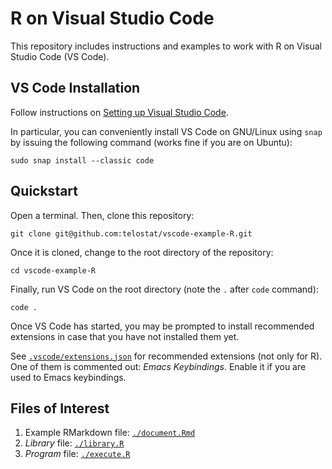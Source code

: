 # R on Visual Studio Code

This repository includes instructions and examples to work with R on Visual
Studio Code (VS Code).

## VS Code Installation

Follow instructions on [Setting up Visual Studio
Code](https://code.visualstudio.com/docs/setup/setup-overview).

In particular, you can conveniently install VS Code on GNU/Linux using
`snap` by issuing the following command (works fine if you are on
Ubuntu):

```
sudo snap install --classic code
```

## Quickstart

Open a terminal. Then, clone this repository:

```
git clone git@github.com:telostat/vscode-example-R.git
```

Once it is cloned, change to the root directory of the repository:

```
cd vscode-example-R
```

Finally, run VS Code on the root directory (note the `.` after `code` command):

```
code .
```

Once VS Code has started, you may be prompted to install recommended extensions
in case that you have not installed them yet.

See [`.vscode/extensions.json`](.vscode/extensions.json) for recommended
extensions (not only for R). One of them is commented out: *Emacs Keybindings*.
Enable it if you are used to Emacs keybindings.

## Files of Interest

1. Example RMarkdown file: [`./document.Rmd`](./document.Rmd)
2. *Library* file: [`./library.R`](./library.R)
3. *Program* file: [`./execute.R`](./execute.R)
